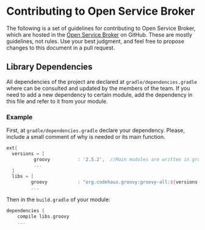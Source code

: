 # Contributing to Open Service Broker

The following is a set of guidelines for contributing to Open Service Broker,
which are hosted in the 
[Open Service Broker](https://github.com/swisscom/open-service-broker) on GitHub.
These are mostly guidelines, not rules. Use your best judgment, and feel free to
propose changes to this document in a pull request.

## Library Dependencies
All dependencies of the project are declared at `gradle/dependencies.gradle`
where can be consulted and updated by the members of the team. If you need to
add a new dependency to certain module, add the dependency in this file and
refer to it from your module.

### Example
First, at `gradle/dependencies.gradle` declare your dependency. Please, include
a small comment of why is needed or its main function.
```groovy
ext{
  versions = [
          groovy          : '2.5.2',  //Main modules are written in groovy
          ...
  ]
  libs = [
         groovy           : "org.codehaus.groovy:groovy-all:${versions.groovy}", 
         ...
```

Then in the `build.gradle` of your module:
```groovy
dependencies {
    compile libs.groovy
    ...
```

